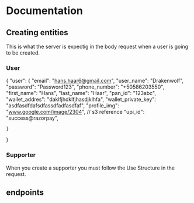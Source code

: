 # Documentation

## Creating entities

This is what the server is expectig in the body request when a user is going to be created.

### User
 
 {
	"user": {
		"email": "hans.haar6@gmail.com",
        "user_name": "Drakenwolf",
        "password": "Password123",
        "phone_number": "+50586203550",
        "first_name": "Hans",
        "last_name": "Haar",
        "pan_id": "123abc",
        "wallet_addres": "daklfjhdklfjhasdjklhfa",
        "wallet_private_key": "asdfasdfdafsdfassdfadfasdfaf",
        "profile_img": "www.google.com/image/2304",  // s3 reference
        "upi_id": "success@razorpay",

	}
}

### Supporter
 
 When you create a supporter you must follow the Use Structure in the request.


## endpoints 
